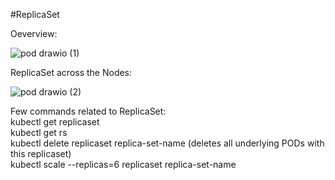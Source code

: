 #ReplicaSet

Oeverview:

![pod drawio (1)](https://github.com/jyotirraval/EKS-Training/assets/31502473/742f1b15-543e-46e5-9f9b-8267990a64fa)

ReplicaSet across the Nodes:

![pod drawio (2)](https://github.com/jyotirraval/EKS-Training/assets/31502473/8113e2ba-1d9e-426c-95d9-0d771d1e993e)


Few commands related to ReplicaSet: <br />
kubectl get replicaset <br />
kubectl get rs <br />
kubectl delete replicaset replica-set-name (deletes all underlying PODs with this replicaset) <br />
kubectl scale --replicas=6 replicaset replica-set-name <br />
